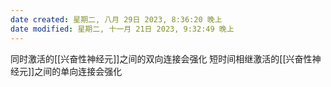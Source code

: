 ```yaml
---
date created: 星期二, 八月 29日 2023, 8:36:20 晚上
date modified: 星期二, 十一月 21日 2023, 9:32:49 晚上
---
```

同时激活的[[兴奋性神经元]]之间的双向连接会强化
短时间相继激活的[[兴奋性神经元]]之间的单向连接会强化